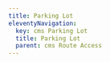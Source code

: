 ```yaml
---
title: Parking Lot
eleventyNavigation:
  key: cms Parking Lot
  title: Parking Lot
  parent: cms Route Access
---
```

